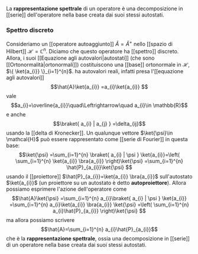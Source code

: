La **rappresentazione spettrale** di un operatore è una decomposizione in [[serie]] dell'operatore nella base creata dai suoi stessi autostati.
### Spettro discreto
Consideriamo un [[operatore autoaggiunto]] $\hat{A}=\hat{A}^{+}$ nello [[spazio di Hilbert]] $\mathcal{H}=\mathbb{C}^{n}$. Diciamo che questo operatore ha [[spettro]] discreto. Allora, i suoi [[Equazione agli autovalori|autostati]] (che sono [[Ortonormalità|ortonormali]]) costituiscono una [[base]] ortonormale in $\mathcal{H}$, $\{ \ket{a_{i}} \}_{i=1}^{n}$. ha autovalori reali, infatti presa l'[[equazione agli autovalori]]
$$\hat{A}\ket{a_{i}} =a_{i}\ket{a_{i}} $$
vale
$$a_{i}=\overline{a_{i}}\quad\Leftrightarrow\quad a_{i}\in \mathbb{R}$$
e anche
$$\braket{ a_{i} | a_{j} } =\delta_{ij}$$
usando la [[delta di Kronecker]]. Un qualunque vettore $\ket{\psi}\in \mathcal{H}$ può essere rappresentato come [[serie di Fourier]] in questa base:
$$\ket{\psi} =\sum_{i=1}^{n} \braket{ a_{i} | \psi } \ket{a_{i}}=\left( \sum_{i=1}^{n} \ket{a_{i}} \bra{a_{i}}  \right)\ket{\psi} =\sum_{i=1}^{n} \hat{P}_{a_{i}}\ket{\psi}  $$
usando il [[proiettore]] $\hat{P}_{a_{i}}=\ket{a_{i}} \bra{a_{i}}$ sull'autostato $\ket{a_{i}}$ (un proiettore su un autostato è detto **autoproiettore**). Allora possiamo esprimere l'azione dell'operatore come
$$\hat{A}\ket{\psi} =\sum_{i=1}^{n} a_{i}\braket{ a_{i} | \psi } \ket{a_{i}} =\sum_{i=1}^{n} a_{i}\ket{a_{i}} \bra{a_{i}} \ket{\psi} =\left( \sum_{i=1}^{n} a_{i}\hat{P}_{a_{i}} \right)\ket{\psi} $$
ma allora possiamo scrivere
$$\hat{A}=\sum_{i=1}^{n} a_{i}\hat{P}_{a_{i}}$$
che è la **rappresentazione spettrale**, ossia una decomposizione in [[serie]] di un operatore nella base creata dai suoi stessi autostati.